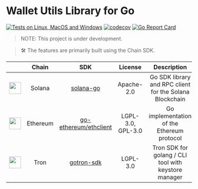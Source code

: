 # Wallet Utils Library for Go

[![Tests on Linux, MacOS and Windows](https://github.com/15ho/wallet-utils-go/workflows/CI/badge.svg)](https://github.com/15ho/wallet-utils-go/actions?query=workflow%3ACI)
[![codecov](https://codecov.io/gh/15ho/wallet-utils-go/branch/main/graph/badge.svg)](https://codecov.io/gh/15ho/wallet-utils-go)
[![Go Report Card](https://goreportcard.com/badge/github.com/15ho/wallet-utils-go)](https://goreportcard.com/report/github.com/15ho/wallet-utils-go)

> NOTE: This project is under development.

> 🛠️ The features are primarily built using the Chain SDK.

||Chain |SDK |License |Description |
|:------------:|:---------:|:--------:|:--------:|:---------:|
|<img src="https://raw.githubusercontent.com/trustwallet/assets/master/blockchains/solana/info/logo.png" width="32" /> |Solana |[solana-go](https://github.com/gagliardetto/solana-go) |Apache-2.0 |Go SDK library and RPC client for the Solana Blockchain
|<img src="https://raw.githubusercontent.com/trustwallet/assets/master/blockchains/ethereum/info/logo.png" width="32" /> |Ethereum |[go-ethereum/ethclient](https://github.com/ethereum/go-ethereum) |LGPL-3.0, GPL-3.0 |Go implementation of the Ethereum protocol
|<img src="https://raw.githubusercontent.com/trustwallet/assets/master/blockchains/tron/info/logo.png" width="32" /> |Tron |[gotron-sdk](https://github.com/fbsobreira/gotron-sdk) |LGPL-3.0 |Tron SDK for golang / CLI tool with keystore manager